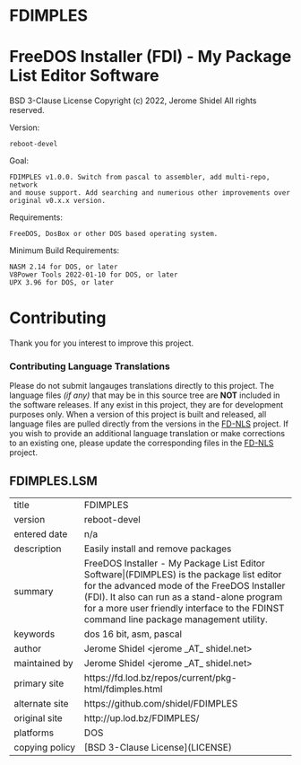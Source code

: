 # FDIMPLES

# FreeDOS Installer (FDI) - My Package List Editor Software

BSD 3-Clause License
Copyright (c) 2022, Jerome Shidel
All rights reserved.

Version:

	reboot-devel

Goal:

	FDIMPLES v1.0.0. Switch from pascal to assembler, add multi-repo, network
	and mouse support. Add searching and numerious other improvements over
	original v0.x.x version.

Requirements:

	FreeDOS, DosBox or other DOS based operating system.

Minimum Build Requirements:

	NASM 2.14 for DOS, or later
	V8Power Tools 2022-01-10 for DOS, or later
	UPX 3.96 for DOS, or later

# Contributing

Thank you for you interest to improve this project.

### Contributing Language Translations

Please do not submit langauges translations directly to this project. The 
language files *(if any)* that may be in this source tree are **NOT** included 
in the software releases. If any exist in this project, they are for development
purposes only. When a version of this project is built and released, all 
language files are pulled directly from the versions in the 
[FD-NLS](https://github.com/shidel/fd-nls) project. If you wish to provide an 
additional language translation or make corrections to an existing one, please 
update the corresponding files in the [FD-NLS](https://github.com/shidel/fd-nls) 
project.
## FDIMPLES.LSM

<table>
<tr><td>title</td><td>FDIMPLES</td></tr>
<tr><td>version</td><td>reboot-devel</td></tr>
<tr><td>entered&nbsp;date</td><td>n/a</td></tr>
<tr><td>description</td><td>Easily install and remove packages</td></tr>
<tr><td>summary</td><td>FreeDOS Installer - My Package List Editor Software|(FDIMPLES) is the package list editor for the advanced mode of the FreeDOS Installer (FDI). It also can run as a stand-alone program for a more user friendly interface to the FDINST command line package management utility.</td></tr>
<tr><td>keywords</td><td>dos 16 bit, asm, pascal</td></tr>
<tr><td>author</td><td>Jerome Shidel &lt;jerome _AT_ shidel.net&gt;</td></tr>
<tr><td>maintained&nbsp;by</td><td>Jerome Shidel &lt;jerome _AT_ shidel.net&gt;</td></tr>
<tr><td>primary&nbsp;site</td><td>https://fd.lod.bz/repos/current/pkg-html/fdimples.html</td></tr>
<tr><td>alternate&nbsp;site</td><td>https://github.com/shidel/FDIMPLES</td></tr>
<tr><td>original&nbsp;site</td><td>http://up.lod.bz/FDIMPLES/</td></tr>
<tr><td>platforms</td><td>DOS</td></tr>
<tr><td>copying&nbsp;policy</td><td>[BSD 3-Clause License](LICENSE)</td></tr>
</table>
